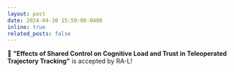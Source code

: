 ```yaml
---
layout: post
date: 2024-04-30 15:59:00-0400
inline: true
related_posts: false
---
```


🎉 **"Effects of Shared Control on Cognitive Load and Trust in Teleoperated Trajectory Tracking"** is accepted by RA-L!
